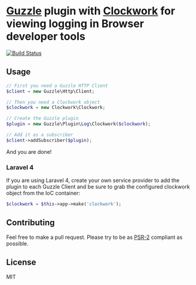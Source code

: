 # [Guzzle](http://docs.guzzlephp.org/en/latest/) plugin with [Clockwork](https://github.com/itsgoingd/clockwork) for viewing logging in Browser developer tools
[![Build Status](https://travis-ci.org/hannesvdvreken/guzzle-clockwork.png?branch=master)](https://travis-ci.org/hannesvdvreken/guzzle-clockwork)

## Usage

```php
// First you need a Guzzle HTTP Client
$client = new Guzzle\Http\Client;

// Then you need a Clockwork object
$clockwork = new Clockwork\Clockwork;

// Create the Guzzle plugin
$plugin = new Guzzle\Plugin\Log\Clockwork($clockwork);

// Add it as a subscriber
$client->addSubscriber($plugin);
```

And you are done!

### Laravel 4

If you are using Laravel 4, create your own service provider to add the plugin to each Guzzle Client 
and be sure to grab the configured clockwork object from the IoC container:

```php
$clockwork = $this->app->make('clockwork');
```

## Contributing
Feel free to make a pull request. Please try to be as 
[PSR-2](https://github.com/php-fig/fig-standards/blob/master/accepted/PSR-2-coding-style-guide.md) 
compliant as possible.

## License

MIT